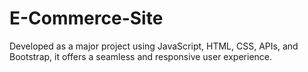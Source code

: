 # E-Commerce-Site
Developed as a major project using JavaScript, HTML, CSS, APIs, and Bootstrap, it offers a seamless and responsive user experience.
